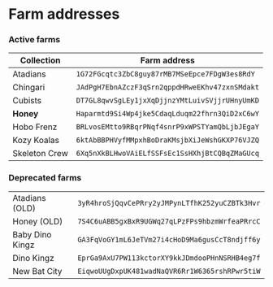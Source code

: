 # Farm addresses

### Active farms

| Collection    | Farm address                                   |
| ------------- | ---------------------------------------------- |
| Atadians      | `1G72FGcqtc3ZbC8guy87rMB7MSeEpce7FDgW3es8RdY`  |
| Chingari      | `JAdPgH7EbnAZczF3qSrn2qppdHRweEKhv47zxnSMdakt` |
| Cubists       | `DT7GL8qwvSgLEy1jxXqDjjnzYMtLuivSVjjrUHnyUmKD` |
| **Honey**     | `Haparmtd9Si4Wp4jke5CdaqLduqm22fhrn3QiD2xC6wY` |
| Hobo Frenz    | `BRLvosEMtto9RBqrPNqf4snrP9xWPSTYamQbLjbJEgaY` |
| Kozy Koalas   | `6ktAbBBPHVyfMMpxhBoDraKMsjbXiJeWshGKXP76VJZQ` |
| Skeleton Crew | `6Xq5nXkBLHwoVAiELfSSFsEc1SsHXhjBtCQBqZMaGUcq` |

### Deprecated farms

|                 |                                                |
| --------------- | ---------------------------------------------- |
| Atadians (OLD)  | `3yR4hroSjQqvCePRry2yJMPynLTfhK252yuCZBTk3Hvr` |
| Honey (OLD)     | `7S4C6uABB5gxBxR9UGWq27qLPzFPs9hbzmWrfeaPRrcC` |
| Baby Dino Kingz | `GA3FqVoGY1mL6JeTVm27i4cHoD9Ma6gusCcT8ndjff6y` |
| Dino Kingz      | `EprGa9AxU7PW113kctorXY9kkJDmdooPHnNSRHB4eg7f` |
| New Bat City    | `EiqwoUUgDxpUK481wadNaQVR6Rr1W6365rshRPwr5tiW` |
